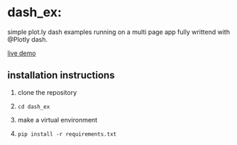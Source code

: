 # dash_ex: 

simple plot.ly dash examples running on a multi page app fully writtend with @Plotly dash. 

[live demo](https://dash-ex.herokuapp.com/)


installation instructions
-------------------------

1. clone the repository

2. ```cd dash_ex```

3. make a virtual environment

4. ```pip install -r requirements.txt```
